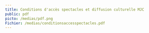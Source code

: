 ```yaml
---
title: Conditions d'accès spectacles et diffusion culturelle MJC
public: pdf
picto: /medias/pdf.png
Fichier: /medias/conditionsaccesspectacles.pdf
---
```

